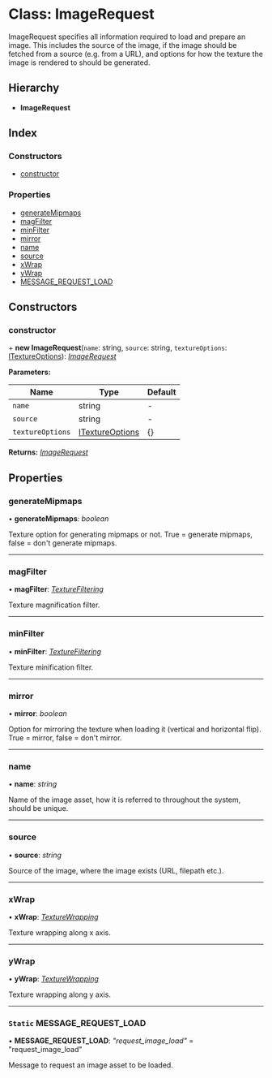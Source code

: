 
# Class: ImageRequest

ImageRequest specifies all information required to load and prepare an image.
This includes the source of the image, if the image should be fetched from a
source (e.g. from a URL), and options for how the texture the image is
rendered to should be generated.

## Hierarchy

* **ImageRequest**

## Index

### Constructors

* [constructor](imagerequest.md#constructor)

### Properties

* [generateMipmaps](imagerequest.md#generatemipmaps)
* [magFilter](imagerequest.md#magfilter)
* [minFilter](imagerequest.md#minfilter)
* [mirror](imagerequest.md#mirror)
* [name](imagerequest.md#name)
* [source](imagerequest.md#source)
* [xWrap](imagerequest.md#xwrap)
* [yWrap](imagerequest.md#ywrap)
* [MESSAGE_REQUEST_LOAD](imagerequest.md#static-message_request_load)

## Constructors

###  constructor

\+ **new ImageRequest**(`name`: string, `source`: string, `textureOptions`: [ITextureOptions](../interfaces/itextureoptions.md)): *[ImageRequest](imagerequest.md)*

**Parameters:**

Name | Type | Default |
------ | ------ | ------ |
`name` | string | - |
`source` | string | - |
`textureOptions` | [ITextureOptions](../interfaces/itextureoptions.md) | {} |

**Returns:** *[ImageRequest](imagerequest.md)*

## Properties

###  generateMipmaps

• **generateMipmaps**: *boolean*

Texture option for generating mipmaps or not.
True = generate mipmaps, false = don't generate mipmaps.

___

###  magFilter

• **magFilter**: *[TextureFiltering](../enums/texturefiltering.md)*

Texture magnification filter.

___

###  minFilter

• **minFilter**: *[TextureFiltering](../enums/texturefiltering.md)*

Texture minification filter.

___

###  mirror

• **mirror**: *boolean*

Option for mirroring the texture when loading it (vertical and horizontal
flip). True = mirror, false = don't mirror.

___

###  name

• **name**: *string*

Name of the image asset, how it is referred to throughout the system,
should be unique.

___

###  source

• **source**: *string*

Source of the image, where the image exists (URL, filepath etc.).

___

###  xWrap

• **xWrap**: *[TextureWrapping](../enums/texturewrapping.md)*

Texture wrapping along x axis.

___

###  yWrap

• **yWrap**: *[TextureWrapping](../enums/texturewrapping.md)*

Texture wrapping along y axis.

___

### `Static` MESSAGE_REQUEST_LOAD

▪ **MESSAGE_REQUEST_LOAD**: *"request_image_load"* = "request_image_load"

Message to request an image asset to be loaded.
